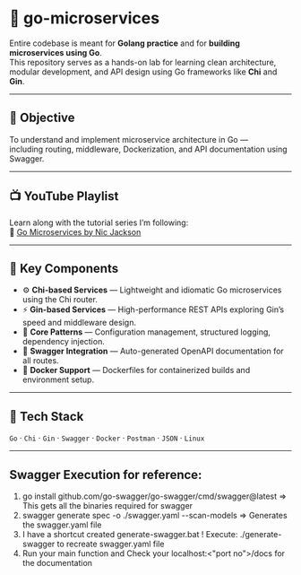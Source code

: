 # 🧠 go-microservices

Entire codebase is meant for **Golang practice** and for **building microservices using Go**.  
This repository serves as a hands-on lab for learning clean architecture, modular development, and API design using Go frameworks like **Chi** and **Gin**.

---

## 🎯 Objective

To understand and implement microservice architecture in Go —  
including routing, middleware, Dockerization, and API documentation using Swagger.

---

## 📺 YouTube Playlist

Learn along with the tutorial series I’m following:  
🎥 [Go Microservices by Nic Jackson](https://youtube.com/playlist?list=PLmD8u-IFdreyh6EUfevBcbiuCKzFk0EW_&si=WErbZ-ktbhVNfJMV)

---

## 🧩 Key Components

- ⚙️ **Chi-based Services** — Lightweight and idiomatic Go microservices using the Chi router.  
- ⚡ **Gin-based Services** — High-performance REST APIs exploring Gin’s speed and middleware design.  
- 🧱 **Core Patterns** — Configuration management, structured logging, dependency injection.  
- 🧪 **Swagger Integration** — Auto-generated OpenAPI documentation for all routes.  
- 🐳 **Docker Support** — Dockerfiles for containerized builds and environment setup.  

---

## 🧰 Tech Stack

`Go` · `Chi` · `Gin` · `Swagger` · `Docker` · `Postman` · `JSON` · `Linux`

---

## Swagger Execution for reference:
1) go install github.com/go-swagger/go-swagger/cmd/swagger@latest => This gets all the binaries required for swagger
2) swagger generate spec -o ./swagger.yaml --scan-models => Generates the swagger.yaml file
3) I have a shortcut created generate-swagger.bat ! Execute: ./generate-swagger to recreate swagger.yaml file
4) Run your main function and Check your localhost:<"port no">/docs for the documentation
